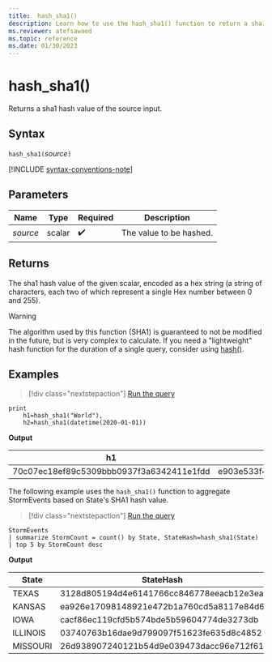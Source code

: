 ```yaml
---
title:  hash_sha1()
description: Learn how to use the hash_sha1() function to return a sha1 hash value of the source input.
ms.reviewer: atefsawaed
ms.topic: reference
ms.date: 01/30/2023
---
```

# hash_sha1()

Returns a sha1 hash value of the source input.

## Syntax

`hash_sha1(`*source*`)`

[!INCLUDE [syntax-conventions-note](../includes/syntax-conventions-note.md)]

## Parameters

| Name | Type | Required | Description |
|--|--|--|--|
| *source* | scalar |  :heavy_check_mark: | The value to be hashed.|

## Returns

The sha1 hash value of the given scalar, encoded as a hex string (a string
of characters, each two of which represent a single Hex number between 0
and 255).

> [!WARNING]
> The algorithm used by this function (SHA1) is guaranteed
> to not be modified in the future, but is very complex to calculate. If you
> need a "lightweight" hash function for the duration of a single query, consider using [hash()](./hash-function.md).

## Examples

> [!div class="nextstepaction"]
> <a href="https://dataexplorer.azure.com/clusters/help/databases/Samples?query=H4sIAAAAAAAAAysoyswrUeBSAIIMQ9uMxOKM+OKMREMNpfD8opwUJU0diJQRklRKYklqSWZuqoaRgZGBroEhEGlqAgBM1jIESAAAAA==" target="_blank">Run the query</a>

```kusto
print 
    h1=hash_sha1("World"),
    h2=hash_sha1(datetime(2020-01-01))
```

**Output**

|h1|h2|
|---|---|
|70c07ec18ef89c5309bbb0937f3a6342411e1fdd|e903e533f4d636b4fc0dcf3cf81e7b7f330de776|

The following example uses the `hash_sha1()` function to aggregate StormEvents based on State's SHA1 hash value. 

> [!div class="nextstepaction"]
> <a href="https://dataexplorer.azure.com/clusters/help/databases/Samples?query=H4sIAAAAAAAAAwsuyS/KdS1LzSspVuCqUSguzc1NLMqsSlUIBkk455fmlSjYKiSDaA1NhaRKoHhiSaoOhPJILM6wzQAS8cUZiYYaYDFNoCkl+QUKphDFcENSUouTAeqGdyxtAAAA" target="_blank">Run the query</a>

```kusto
StormEvents 
| summarize StormCount = count() by State, StateHash=hash_sha1(State)
| top 5 by StormCount desc
```

**Output**

|State|StateHash|StormCount|
|---|---|---|
|TEXAS|3128d805194d4e6141766cc846778eeacb12e3ea|4701|
|KANSAS|ea926e17098148921e472b1a760cd5a8117e84d6|3166|
|IOWA|cacf86ec119cfd5b574bde5b59604774de3273db|2337|
|ILLINOIS|03740763b16dae9d799097f51623fe635d8c4852|2022|
|MISSOURI|26d938907240121b54d9e039473dacc96e712f61|2016|
